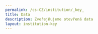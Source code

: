 ```yaml
---
permalink: /cs-CZ/institution/_key_
title: Data
description: Zveřejňujeme otevřená data
layout: institution-key
---
```


